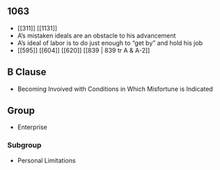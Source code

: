 ## 1063
- [[311]] [[1131]] 
- A’s mistaken ideals are an obstacle to his advancement
- A’s ideal of labor is to do just enough to “get by” and hold his job
- [[595]] [[604]] [[620]] [[839 | 839 tr A &amp; A-2]] 

## B Clause
- Becoming Invoived with Conditions in Which Misfortune is Indicated

## Group
- Enterprise

### Subgroup
- Personal Limitations

